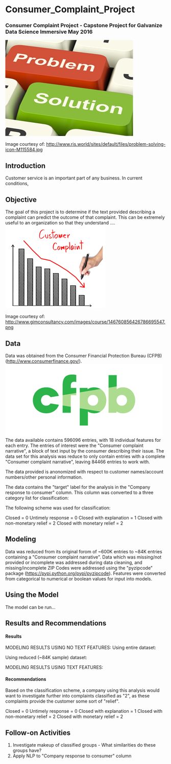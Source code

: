 # Consumer_Complaint_Project
### Consumer Complaint Project - Capstone Project for Galvanize Data Science Immersive May 2016

![picture](img/Problem_solving.jpg)

Image courtesy of: http://www.ris.world/sites/default/files/problem-solving-icon-M115584.jpg

## Introduction
Customer service is an important part of any business.  In current conditions,

## Objective
The goal of this project is to determine if the text provided describing a complaint can predict the outcome of that complaint.  This can be extremely useful to an organization so that they understand ....
![picture](img/Complaints_down.png)

Image courtesy of:
http://www.gimconsultancy.com/images/course/146760856426786695547.png

## Data
Data was obtained from the Consumer Financial Protection Bureau (CFPB) (http://www.consumerfinance.gov/).  
![picture](img/CPFB_Logo.png)
The data available contains 596096 entries, with 18 individual features for each entry.  The entries of interest were the "Consumer complaint narrative", a block of text input by the consumer describing their issue.  The data set for this analysis was reduce to only contain entries with a complete "Consumer complaint narrative", leaving 84466 entries to work with.  

The data provided is anonomized with respect to customer names/account numbers/other personal information.  

The data contains the "target" label for the analysis in the "Company response to consumer" column.  This column was converted to a three category list for classification:

The following scheme was used for classification:

Closed = 0
Untimely response = 0
Closed with explanation = 1
Closed with non-monetary relief = 2
Closed with monetary relief = 2

## Modeling
Data was reduced from its original forom of ~600K entries to ~84K entries containing a "Consumer complaint narrative".  Data which was missing/not provided or incomplete was addressed during data cleaning, and missing/incomplete ZIP Codes were addressed using the "pyzipcode" package (https://pypi.python.org/pypi/pyzipcode).  Features were converted from categorical to numerical or boolean values for input into models.


## Using the Model
The model can be run...


## Results and Recommendations
#### Results
MODELING RESULTS USING NO TEXT FEATURES:
Using entire dataset:

Using reduced (~84K sample) dataset:

MODELING RESULTS USING TEXT FEATURES:


#### Recommendations
Based on the classification scheme, a company using this analysis would want to investigate further into complaints classified as "2", as these complaints provide the customer some sort of "relief".

Closed = 0
Untimely response = 0
Closed with explanation = 1
Closed with non-monetary relief = 2
Closed with monetary relief = 2

## Follow-on Activities
1. Investigate makeup of classified groups - What similarities do these groups have?
2. Apply NLP to "Company response to consumer" column
